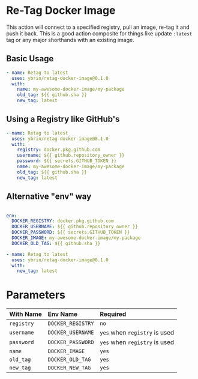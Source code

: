 # Re-Tag Docker Image

This action will connect to a specified registry, pull an image, re-tag it and 
push it back. This is a good action composite for things like update `:latest` 
tag or any major shorthands with an existing image.


## Basic Usage

```yaml
- name: Retag to latest
  uses: ybrin/retag-docker-image@0.1.0
  with:
    name: my-awesome-docker-image/my-package
    old_tag: ${{ github.sha }}
    new_tag: latest
```

## Using a Registry like GitHub's

```yaml
- name: Retag to latest
  uses: ybrin/retag-docker-image@0.1.0
  with:
    registry: docker.pkg.github.com
    username: ${{ github.repository_owner }}
    password: ${{ secrets.GITHUB_TOKEN }}
    name: my-awesome-docker-image/my-package
    old_tag: ${{ github.sha }}
    new_tag: latest
```

## Alternative "env" way

```yaml

env:
  DOCKER_REGISTRY: docker.pkg.github.com
  DOCKER_USERNAME: ${{ github.repository_owner }}
  DOCKER_PASSWORD: ${{ secrets.GITHUB_TOKEN }}
  DOCKER_IMAGE: my-awesome-docker-image/my-package
  DOCKER_OLD_TAG: ${{ github.sha }}

- name: Retag to latest
  uses: ybrin/retag-docker-image@0.1.0
  with:
    new_tag: latest
```

# Parameters

| With Name         | Env Name             | Required                         |
|:------------------|:---------------------|:---------------------------------|
| `registry`        | `DOCKER_REGISTRY`    | `no`                             |
| `username`        | `DOCKER_USERNAME`    | `yes` when `registry` is used    |
| `password`        | `DOCKER_PASSWORD`    | `yes` when `registry` is used    |
| `name`            | `DOCKER_IMAGE`       | `yes`                            |
| `old_tag`         | `DOCKER_OLD_TAG`     | `yes`                            |
| `new_tag`         | `DOCKER_NEW_TAG`     | `yes`                            |